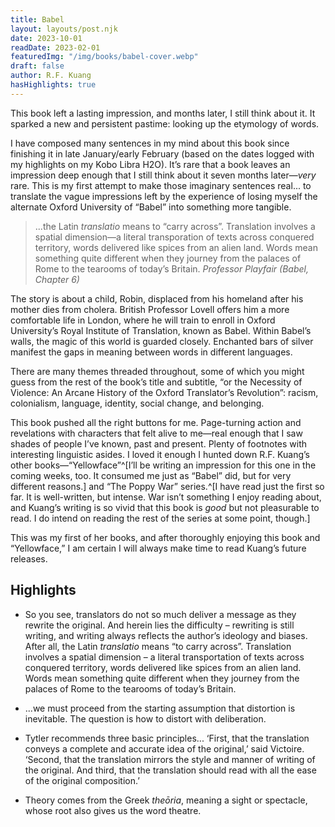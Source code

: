 ```yaml
---
title: Babel
layout: layouts/post.njk
date: 2023-10-01
readDate: 2023-02-01
featuredImg: "/img/books/babel-cover.webp"
draft: false
author: R.F. Kuang
hasHighlights: true
---
```


This book left a lasting impression, and months later, I still think about it. It sparked a new and persistent pastime: looking up the etymology of words.
<!-- excerpt -->

<section>

I have composed many sentences in my mind about this book since finishing it in late January/early February (based on the dates logged with my highlights on my Kobo Libra H2O). It’s rare that a book leaves an impression deep enough that I still think about it seven months later—*very* rare. This is my first attempt to make those imaginary sentences real... to translate the vague impressions left by the experience of losing myself the alternate Oxford University of “Babel” into something more tangible.  

> ...the Latin *translatio* means to “carry across”. Translation involves a spatial dimension—a literal transporation of texts across conquered territory, words delivered like spices from an alien land. Words mean something quite different when they journey from the palaces of Rome to the tearooms of today’s Britain.
<cite>Professor Playfair (Babel, Chapter 6)</cite>

The story is about a child, Robin, displaced from his homeland after his mother dies from cholera. British Professor Lovell offers him a more comfortable life in London, where he will train to enroll in Oxford University’s Royal Institute of Translation, known as Babel. Within Babel’s walls, the magic of this world is guarded closely. Enchanted bars of silver manifest the gaps in meaning between words in different languages.

There are many themes threaded throughout, some of which you might guess from the rest of the book’s title and subtitle, “or the Necessity of Violence: An Arcane History of the Oxford Translator’s Revolution”: racism, colonialism, language, identity, social change, and belonging. 

This book pushed all the right buttons for me. Page-turning action and revelations with characters that felt alive to me—real enough that I saw shades of people I’ve known, past and present. Plenty of footnotes with interesting linguistic asides. I loved it enough I hunted down R.F. Kuang’s other books—“Yellowface”^[I’ll be writing an impression for this one in the coming weeks, too. It consumed me just as “Babel” did, but for very different reasons.] and “The Poppy War” series.^[I have read just the first so far. It is well-written, but intense. War isn’t something I enjoy reading about, and Kuang’s writing is so vivid that this book is *good* but not pleasurable to read. I do intend on reading the rest of the series at some point, though.]

This was my first of her books, and after thoroughly enjoying this book and “Yellowface,” I am certain I will always make time to read Kuang’s future releases.

</section>

## Highlights
<div class="highlights">

* So you see, translators do not so much deliver a message as they rewrite the original. And herein lies the difficulty – rewriting is still writing, and writing always reflects the author’s ideology and biases. After all, the Latin *translatio* means “to carry across”. Translation involves a spatial dimension – a literal transportation of texts across conquered territory, words delivered like spices from an alien land. Words mean something quite different when they journey from the palaces of Rome to the tearooms of today’s Britain.

* ...we must proceed from the starting assumption that distortion is inevitable. The question is how to distort with deliberation.

* Tytler recommends three basic principles... ‘First, that the translation conveys a complete and accurate idea of the original,’ said Victoire. ‘Second, that the translation mirrors the style and manner of writing of the original. And third, that the translation should read with all the ease of the original composition.’

* Theory comes from the Greek *theōria*, meaning a sight or spectacle, whose root also gives us the word theatre.
</div>